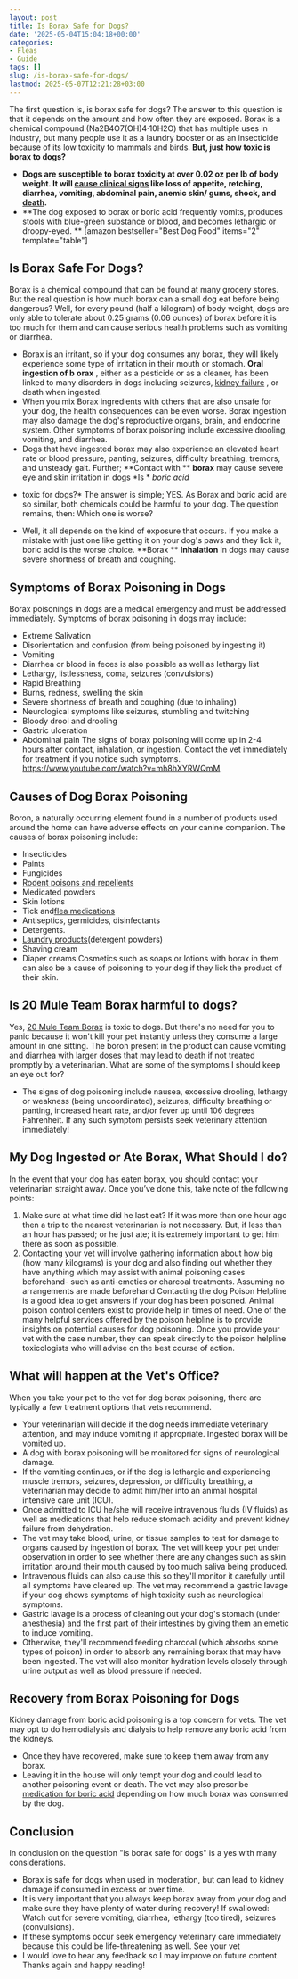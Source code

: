 ```yaml
---
layout: post
title: Is Borax Safe for Dogs?
date: '2025-05-04T15:04:18+00:00'
categories:
- Fleas
- Guide
tags: []
slug: /is-borax-safe-for-dogs/
lastmod: 2025-05-07T12:21:28+03:00
---
```


The first question is, is borax safe for dogs? The answer to this question is that it depends on the amount and how often they are exposed.
Borax is a chemical compound (Na2B4O7(OH)4·10H2O) that has multiple uses in industry, but many people use it as a laundry booster or as an insecticide because of its low toxicity to mammals and birds.
**But, just how toxic is borax to dogs?**
- **Dogs are susceptible to borax toxicity at over 0.02 oz per lb of body weight. It will **[**cause clinical signs**](https://onlinelibrary.wiley.com/doi/book/10.1002/9780470699010)** like loss of appetite, retching, diarrhea, vomiting, abdominal pain, anemic skin/ gums, shock, and **[**death**](https://jamanetwork.com/journals/jama/article-abstract/274229)**.**
- **The dog exposed to borax or boric acid frequently vomits, produces stools with blue-green substance or blood, and becomes lethargic or droopy-eyed. **
[amazon bestseller="Best Dog Food" items="2" template="table"]
## **Is Borax Safe For Dogs?**
Borax is a chemical compound that can be found at many grocery stores. But the real question is how much borax can a small dog eat before being dangerous?
Well, for every pound (half a kilogram) of body weight, dogs are only able to tolerate about 0.25 grams (0.06 ounces) of borax before it is too much for them and can cause serious health problems such as vomiting or diarrhea.
- Borax is an irritant, so if your dog consumes any borax, they will likely experience some type of irritation in their mouth or stomach.
**Oral ingestion of b**
**orax**
, either as a pesticide or as a cleaner, has been linked to many disorders in dogs including seizures,
[kidney failure](https://pets.webmd.com/dogs/kidney-problems-in-dogs)
, or death when ingested.
- When you mix Borax ingredients with others that are also unsafe for your dog, the health consequences can be even worse.
Borax ingestion may also damage the dog's reproductive organs, brain, and endocrine system. Other symptoms of borax poisoning include excessive drooling, vomiting, and diarrhea.
- Dogs that have ingested borax may also experience an elevated heart rate or blood pressure, panting, seizures, difficulty breathing, tremors, and unsteady gait.
Further;
**Contact with **
**borax**
may cause severe eye and skin irritation in dogs
*Is *
*boric acid*
* toxic for dogs?*
The answer is simple; YES. As Borax and boric acid are so similar, both chemicals could be harmful to your dog. The question remains, then: Which one is worse?
- Well, it all depends on the kind of exposure that occurs. If you make a mistake with just one like getting it on your dog's paws and they lick it, boric acid is the worse choice.
**Borax **
**Inhalation**
in dogs may cause severe shortness of breath and coughing.
## Symptoms of Borax Poisoning in Dogs
Borax poisonings in dogs are a medical emergency and must be addressed immediately. Symptoms of borax poisoning in dogs may include:
- Extreme Salivation
- Disorientation and confusion (from being poisoned by ingesting it)
- Vomiting
- Diarrhea or blood in feces is also possible as well as lethargy list
- Lethargy, listlessness, coma, seizures (convulsions)
- Rapid Breathing
- Burns, redness, swelling the skin
- Severe shortness of breath and coughing (due to inhaling)
- Neurological symptoms like seizures, stumbling and twitching
- Bloody drool and drooling
- Gastric ulceration
- Abdominal pain
The signs of borax poisoning will come up in 2-4 hours after contact, inhalation, or ingestion. Contact the vet immediately for treatment if you notice such symptoms.
https://www.youtube.com/watch?v=mh8hXYRWQmM
## Causes of Dog Borax Poisoning
Boron, a naturally occurring element found in a number of products used around the home can have adverse effects on your canine companion.
The causes of borax poisoning include:
- Insecticides
- Paints
- Fungicides
- [Rodent poisons and repellents](https://pestpolicy.com/best-squirrel-repellent/)
- Medicated powders
- Skin lotions
- Tick and[flea medications](https://pestpolicy.com/is-borax-safe-for-cats/)
- Antiseptics, germicides, disinfectants
- Detergents.
- [Laundry products](https://pestpolicy.com/best-drain-cleaner//)(detergent powders)
- Shaving cream
- Diaper creams
Cosmetics such as soaps or lotions with borax in them can also be a cause of poisoning to your dog if they lick the product of their skin.
## Is 20 Mule Team Borax harmful to dogs?
Yes,
[20 Mule Team Borax](https://pestpolicy.com/20-mule-team-borax-pest-control/)
is toxic to dogs. But there's no need for you to panic because it won't kill your pet instantly unless they consume a large amount in one sitting.
The boron present in the product can cause vomiting and diarrhea with larger doses that may lead to death if not treated promptly by a veterinarian.
What are some of the symptoms I should keep an eye out for?
- The signs of dog poisoning include nausea, excessive drooling, lethargy or weakness (being uncoordinated), seizures, difficulty breathing or panting, increased heart rate, and/or fever up until 106 degrees Fahrenheit.
If any such symptom persists seek veterinary attention immediately!
## My Dog Ingested or Ate Borax, What Should I do?
In the event that your dog has eaten borax, you should contact your veterinarian straight away. Once you’ve done this, take note of the following points:
1. Make sure at what time did he last eat? If it was more than one hour ago then a trip to the nearest veterinarian is not necessary. But, if less than an hour has passed; or he just ate; it is extremely important to get him there as soon as possible.
2. Contacting your vet will involve gathering information about how big (how many kilograms) is your dog and also finding out whether they have anything which may assist with animal poisoning cases beforehand- such as anti-emetics or charcoal treatments. Assuming no arrangements are made beforehand
Contacting the dog Poison Helpline is a good idea to get answers if your dog has been poisoned. Animal poison control centers exist to provide help in times of need.
One of the many helpful services offered by the poison helpline is to provide insights on potential causes for dog poisoning.
Once you provide your vet with the case number, they can speak directly to the poison helpline toxicologists who will advise on the best course of action.
## What will happen at the Vet's Office?
When you take your pet to the vet for dog borax poisoning, there are typically a few treatment options that vets recommend.
- Your veterinarian will decide if the dog needs immediate veterinary attention, and may induce vomiting if appropriate. Ingested borax will be vomited up.
- A dog with borax poisoning will be monitored for signs of neurological damage.
- If the vomiting continues, or if the dog is lethargic and experiencing muscle tremors, seizures, depression, or difficulty breathing, a veterinarian may decide to admit him/her into an animal hospital intensive care unit (ICU).
- Once admitted to ICU he/she will receive intravenous fluids (IV fluids) as well as medications that help reduce stomach acidity and prevent kidney failure from dehydration.
- The vet may take blood, urine, or tissue samples to test for damage to organs caused by ingestion of borax.
The vet will keep your pet under observation in order to see whether there are any changes such as skin irritation around their mouth caused by too much saliva being produced.
- Intravenous fluids can also cause this so they'll monitor it carefully until all symptoms have cleared up.
The vet may recommend a gastric lavage if your dog shows symptoms of high toxicity such as neurological symptoms.
- Gastric lavage is a process of cleaning out your dog's stomach (under anesthesia) and the first part of their intestines by giving them an emetic to induce vomiting.
- Otherwise, they'll recommend feeding charcoal (which absorbs some types of poison) in order to absorb any remaining borax that may have been ingested.
The vet will also monitor hydration levels closely through urine output as well as blood pressure if needed.
## Recovery from Borax Poisoning for Dogs
Kidney damage from boric acid poisoning is a top concern for vets. The vet may opt to do hemodialysis and dialysis to help remove any boric acid from the kidneys.
- Once they have recovered, make sure to keep them away from any borax.
- Leaving it in the house will only tempt your dog and could lead to another poisoning event or death.
The vet may also prescribe
[medication for boric acid](http://npic.orst.edu/factsheets/archive/borictech.html)
depending on how much borax was consumed by the dog.
## Conclusion
In conclusion on the question "is borax safe for dogs" is a yes with many considerations.
- Borax is safe for dogs when used in moderation, but can lead to kidney damage if consumed in excess or over time.
- It is very important that you always keep borax away from your dog and make sure they have plenty of water during recovery!
If swallowed: Watch out for severe vomiting, diarrhea, lethargy (too tired), seizures (convulsions).
- If these symptoms occur seek emergency veterinary care immediately because this could be life-threatening as well. See your vet
- I would love to hear any feedback so I may improve on future content.
Thanks again and happy reading!

